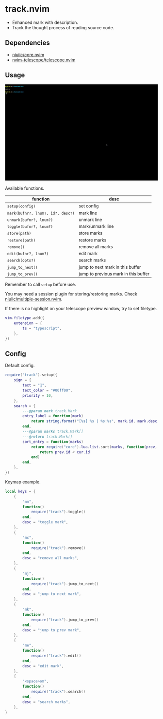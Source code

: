 # track.nvim

- Enhanced mark with description.
- Track the thought process of reading source code.

## Dependencies

- [niuiic/core.nvim](https://github.com/niuiic/core.nvim)
- [nvim-telescope/telescope.nvim](https://github.com/nvim-telescope/telescope.nvim)

## Usage

<img src="https://github.com/niuiic/assets/blob/main/track.nvim/usage.gif" />

Available functions.

| function                          | desc                                 |
| --------------------------------- | ------------------------------------ |
| `setup(config)`                   | set config                           |
| `mark(bufnr?, lnum?, id?, desc?)` | mark line                            |
| `unmark(bufnr?, lnum?)`           | unmark line                          |
| `toggle(bufnr?, lnum?)`           | mark/unmark line                     |
| `store(path)`                     | store marks                          |
| `restore(path)`                   | restore marks                        |
| `remove()`                        | remove all marks                     |
| `edit(bufnr?, lnum?)`             | edit mark                            |
| `search(opts?)`                   | search marks                         |
| `jump_to_next()`                  | jump to next mark in this buffer     |
| `jump_to_prev()`                  | jump to previous mark in this buffer |

Remember to call `setup` before use.

You may need a session plugin for storing/restoring marks. Check [niuiic/multiple-session.nvim](https://github.com/niuiic/multiple-session.nvim).

If there is no highlight on your telescope preview window, try to set filetype.

```lua
vim.filetype.add({
	extension = {
		ts = "typescript",
	},
})
```

## Config

Default config.

```lua
require("track").setup({
	sign = {
		text = "󰍒",
		text_color = "#00ff00",
		priority = 10,
	},
	search = {
		---@param mark track.Mark
		entry_label = function(mark)
			return string.format("[%s] %s | %s:%s", mark.id, mark.desc, mark.file, mark.lnum)
		end,
		---@param marks track.Mark[]
		---@return track.Mark[]
		sort_entry = function(marks)
			return require("core").lua.list.sort(marks, function(prev, cur)
				return prev.id < cur.id
			end)
		end,
	},
})
```

Keymap example.

```lua
local keys = {
	{
		"mm",
		function()
			require("track").toggle()
		end,
		desc = "toggle mark",
	},
	{
		"mc",
		function()
			require("track").remove()
		end,
		desc = "remove all marks",
	},
	{
		"mj",
		function()
			require("track").jump_to_next()
		end,
		desc = "jump to next mark",
	},
	{
		"mk",
		function()
			require("track").jump_to_prev()
		end,
		desc = "jump to prev mark",
	},
	{
		"me",
		function()
			require("track").edit()
		end,
		desc = "edit mark",
	},
	{
		"<space>om",
		function()
			require("track").search()
		end,
		desc = "search marks",
	},
}
```
